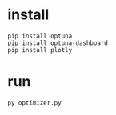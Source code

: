 # install
``` shell
pip install optuna
pip install optuna-dashboard
pip install plotly
```

# run
``` shell
py optimizer.py
```
